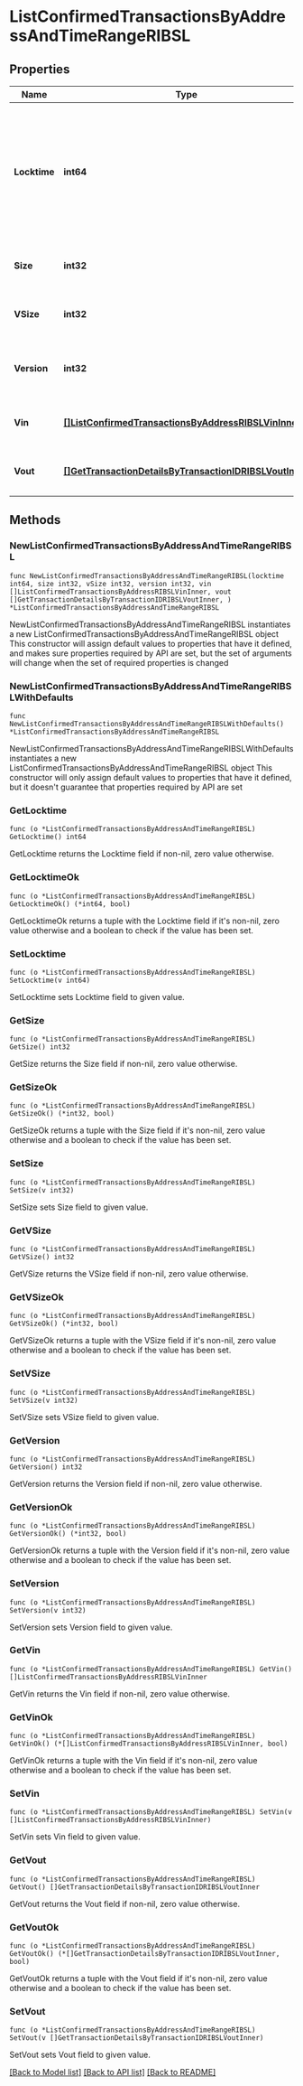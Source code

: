 # ListConfirmedTransactionsByAddressAndTimeRangeRIBSL

## Properties

Name | Type | Description | Notes
------------ | ------------- | ------------- | -------------
**Locktime** | **int64** | Represents the locktime on the transaction on the specific blockchain, i.e. the blockheight at which the transaction is valid. | 
**Size** | **int32** | Represents the total size of this transaction. | 
**VSize** | **int32** | Represents the virtual size of this transaction. | 
**Version** | **int32** | Represents the transaction&#39;s version number. | 
**Vin** | [**[]ListConfirmedTransactionsByAddressRIBSLVinInner**](ListConfirmedTransactionsByAddressRIBSLVinInner.md) | Represents the transaction inputs. | 
**Vout** | [**[]GetTransactionDetailsByTransactionIDRIBSLVoutInner**](GetTransactionDetailsByTransactionIDRIBSLVoutInner.md) | Represents the transaction outputs. | 

## Methods

### NewListConfirmedTransactionsByAddressAndTimeRangeRIBSL

`func NewListConfirmedTransactionsByAddressAndTimeRangeRIBSL(locktime int64, size int32, vSize int32, version int32, vin []ListConfirmedTransactionsByAddressRIBSLVinInner, vout []GetTransactionDetailsByTransactionIDRIBSLVoutInner, ) *ListConfirmedTransactionsByAddressAndTimeRangeRIBSL`

NewListConfirmedTransactionsByAddressAndTimeRangeRIBSL instantiates a new ListConfirmedTransactionsByAddressAndTimeRangeRIBSL object
This constructor will assign default values to properties that have it defined,
and makes sure properties required by API are set, but the set of arguments
will change when the set of required properties is changed

### NewListConfirmedTransactionsByAddressAndTimeRangeRIBSLWithDefaults

`func NewListConfirmedTransactionsByAddressAndTimeRangeRIBSLWithDefaults() *ListConfirmedTransactionsByAddressAndTimeRangeRIBSL`

NewListConfirmedTransactionsByAddressAndTimeRangeRIBSLWithDefaults instantiates a new ListConfirmedTransactionsByAddressAndTimeRangeRIBSL object
This constructor will only assign default values to properties that have it defined,
but it doesn't guarantee that properties required by API are set

### GetLocktime

`func (o *ListConfirmedTransactionsByAddressAndTimeRangeRIBSL) GetLocktime() int64`

GetLocktime returns the Locktime field if non-nil, zero value otherwise.

### GetLocktimeOk

`func (o *ListConfirmedTransactionsByAddressAndTimeRangeRIBSL) GetLocktimeOk() (*int64, bool)`

GetLocktimeOk returns a tuple with the Locktime field if it's non-nil, zero value otherwise
and a boolean to check if the value has been set.

### SetLocktime

`func (o *ListConfirmedTransactionsByAddressAndTimeRangeRIBSL) SetLocktime(v int64)`

SetLocktime sets Locktime field to given value.


### GetSize

`func (o *ListConfirmedTransactionsByAddressAndTimeRangeRIBSL) GetSize() int32`

GetSize returns the Size field if non-nil, zero value otherwise.

### GetSizeOk

`func (o *ListConfirmedTransactionsByAddressAndTimeRangeRIBSL) GetSizeOk() (*int32, bool)`

GetSizeOk returns a tuple with the Size field if it's non-nil, zero value otherwise
and a boolean to check if the value has been set.

### SetSize

`func (o *ListConfirmedTransactionsByAddressAndTimeRangeRIBSL) SetSize(v int32)`

SetSize sets Size field to given value.


### GetVSize

`func (o *ListConfirmedTransactionsByAddressAndTimeRangeRIBSL) GetVSize() int32`

GetVSize returns the VSize field if non-nil, zero value otherwise.

### GetVSizeOk

`func (o *ListConfirmedTransactionsByAddressAndTimeRangeRIBSL) GetVSizeOk() (*int32, bool)`

GetVSizeOk returns a tuple with the VSize field if it's non-nil, zero value otherwise
and a boolean to check if the value has been set.

### SetVSize

`func (o *ListConfirmedTransactionsByAddressAndTimeRangeRIBSL) SetVSize(v int32)`

SetVSize sets VSize field to given value.


### GetVersion

`func (o *ListConfirmedTransactionsByAddressAndTimeRangeRIBSL) GetVersion() int32`

GetVersion returns the Version field if non-nil, zero value otherwise.

### GetVersionOk

`func (o *ListConfirmedTransactionsByAddressAndTimeRangeRIBSL) GetVersionOk() (*int32, bool)`

GetVersionOk returns a tuple with the Version field if it's non-nil, zero value otherwise
and a boolean to check if the value has been set.

### SetVersion

`func (o *ListConfirmedTransactionsByAddressAndTimeRangeRIBSL) SetVersion(v int32)`

SetVersion sets Version field to given value.


### GetVin

`func (o *ListConfirmedTransactionsByAddressAndTimeRangeRIBSL) GetVin() []ListConfirmedTransactionsByAddressRIBSLVinInner`

GetVin returns the Vin field if non-nil, zero value otherwise.

### GetVinOk

`func (o *ListConfirmedTransactionsByAddressAndTimeRangeRIBSL) GetVinOk() (*[]ListConfirmedTransactionsByAddressRIBSLVinInner, bool)`

GetVinOk returns a tuple with the Vin field if it's non-nil, zero value otherwise
and a boolean to check if the value has been set.

### SetVin

`func (o *ListConfirmedTransactionsByAddressAndTimeRangeRIBSL) SetVin(v []ListConfirmedTransactionsByAddressRIBSLVinInner)`

SetVin sets Vin field to given value.


### GetVout

`func (o *ListConfirmedTransactionsByAddressAndTimeRangeRIBSL) GetVout() []GetTransactionDetailsByTransactionIDRIBSLVoutInner`

GetVout returns the Vout field if non-nil, zero value otherwise.

### GetVoutOk

`func (o *ListConfirmedTransactionsByAddressAndTimeRangeRIBSL) GetVoutOk() (*[]GetTransactionDetailsByTransactionIDRIBSLVoutInner, bool)`

GetVoutOk returns a tuple with the Vout field if it's non-nil, zero value otherwise
and a boolean to check if the value has been set.

### SetVout

`func (o *ListConfirmedTransactionsByAddressAndTimeRangeRIBSL) SetVout(v []GetTransactionDetailsByTransactionIDRIBSLVoutInner)`

SetVout sets Vout field to given value.



[[Back to Model list]](../README.md#documentation-for-models) [[Back to API list]](../README.md#documentation-for-api-endpoints) [[Back to README]](../README.md)


